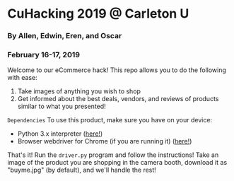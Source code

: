 # CuHacking 2019 @ Carleton U
### By Allen, Edwin, Eren, and Oscar
### February 16-17, 2019

Welcome to our eCommerce hack! This repo allows you to do the following with ease:
1. Take images of anything you wish to shop
2. Get informed about the best deals, vendors, and reviews of products similar to what you presented!

`Dependencies`
To use this product, make sure you have on your device:
* Python 3.x interpreter ([here!](https://www.python.org/))
* Browser webdriver for Chrome (if you are running it) ([here!](https://chromedriver.chromium.org/downloads))

That's it! Run the `driver.py` program and follow the instructions! Take an image of the product you are shopping in the camera booth, download it as "buyme.jpg" (by default), and we'll handle the rest!
